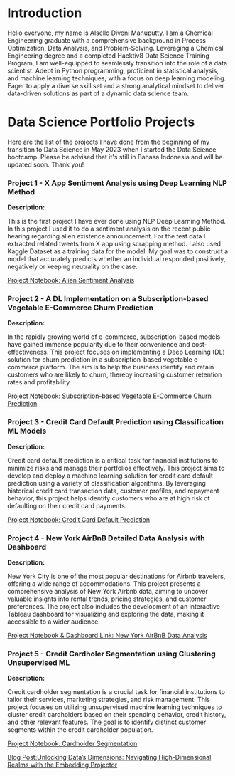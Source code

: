 # Introduction
Hello everyone, my name is Alsello Diveni Manuputty. I am a Chemical Engineering graduate with a comprehensive background in Process Optimization, Data Analysis, and Problem-Solving. 
Leveraging a Chemical Engineering degree and a completed Hacktiv8 Data Science Training Program, I am well-equipped to seamlessly transition into the role of a data scientist. 
Adept in Python programming, proficient in statistical analysis, and machine learning techniques, with a focus on deep learning modeling. 
Eager to apply a diverse skill set and a strong analytical mindset to deliver data-driven solutions as part of a dynamic data science team.

# Data Science Portfolio Projects

Here are the list of the projects I have done from the beginning of my transition to Data Science in May 2023 when I started the Data Science bootcamp. Please be advised that it's still in Bahasa Indonesia and will be updated soon. Thank you!

### Project 1 - X App Sentiment Analysis using Deep Learning NLP Method

**Description:** 

This is the first project I have ever done using NLP Deep Learning Method. In this project I used it to do a sentiment analysis on the recent public hearing regarding alien existence announcement. 
For the test data I extracted related tweets from X app using scrapping method. I also used Kaggle Dataset as a training data for the model.  My goal was to construct a model that accurately predicts whether an individual responded positively, negatively or keeping neutrality on the case. 

[Project Notebook: Alien Sentiment Analysis](https://github.com/AlselloDM/DataScience_Portfolio/tree/main/Project%201)

### Project 2 - A DL Implementation on a Subscription-based Vegetable E-Commerce Churn Prediction

**Description:** 

In the rapidly growing world of e-commerce, subscription-based models have gained immense popularity due to their convenience and cost-effectiveness. This project focuses on implementing a Deep Learning (DL) solution for churn prediction in a subscription-based vegetable e-commerce platform. The aim is to help the business identify and retain customers who are likely to churn, thereby increasing customer retention rates and profitability.

[Project Notebook: Subscription-based Vegetable E-Commerce Churn Prediction](https://github.com/AlselloDM/DataScience_Portfolio/tree/main/Project%202)

### Project 3 - Credit Card Default Prediction using Classification ML Models

**Description:** 

Credit card default prediction is a critical task for financial institutions to minimize risks and manage their portfolios effectively. This project aims to develop and deploy a machine learning solution for credit card default prediction using a variety of classification algorithms. By leveraging historical credit card transaction data, customer profiles, and repayment behavior, this project helps identify customers who are at high risk of defaulting on their credit card payments.

[Project Notebook: Credit Card Default Prediction](https://github.com/AlselloDM/DataScience_Portfolio/tree/main/Project%203)

### Project 4 - New York AirBnB Detailed Data Analysis with Dashboard

**Description:** 

New York City is one of the most popular destinations for Airbnb travelers, offering a wide range of accommodations. This project presents a comprehensive analysis of New York Airbnb data, aiming to uncover valuable insights into rental trends, pricing strategies, and customer preferences. The project also includes the development of an interactive Tableau dashboard for visualizing and exploring the data, making it accessible to a wider audience.

[Project Notebook & Dashboard Link: New York AirBnB Data Analysis](https://github.com/AlselloDM/DataScience_Portfolio/tree/main/Project%204)

### Project 5 - Credit Cardholer Segmentation using Clustering Unsupervised ML

**Description:** 

Credit cardholder segmentation is a crucial task for financial institutions to tailor their services, marketing strategies, and risk management. This project focuses on utilizing unsupervised machine learning techniques to cluster credit cardholders based on their spending behavior, credit history, and other relevant features. The goal is to identify distinct customer segments within the credit cardholder population.

[Project Notebook: Cardholder Segmentation](https://github.com/AlselloDM/DataScience_Portfolio/tree/main/Project%205)


[Blog Post:Unlocking Data’s Dimensions: Navigating High-Dimensional Realms with the Embedding Projector](https://medium.com/@wawansetiawan.sy/unlocking-datas-dimensions-navigating-high-dimensional-realms-with-the-embedding-projector-229ea55815df)


